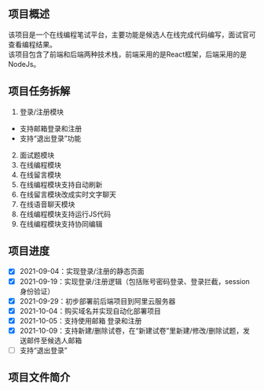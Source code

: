 ## 项目概述
该项目是一个在线编程笔试平台，主要功能是候选人在线完成代码编写，面试官可查看编程结果。  
该项目包含了前端和后端两种技术栈，前端采用的是React框架，后端采用的是NodeJs。
## 项目任务拆解
1. 登录/注册模块
- 支持邮箱登录和注册
- 支持“退出登录”功能
2. 面试题模块
3. 在线编程模块
4. 在线留言模块
5. 在线编程模块支持自动刷新
6. 在线留言模块改成实时文字聊天
7. 在线语音聊天模块
8. 在线编程模块支持运行JS代码
9.  在线编程模块支持协同编辑
## 项目进度
- [x] 2021-09-04：实现登录/注册的静态页面
- [x] 2021-09-19：实现登录/注册逻辑（包括账号密码登录、登录拦截，session 身份验证）
- [x] 2021-09-29：初步部署前后端项目到阿里云服务器
- [x] 2021-10-04：购买域名并实现自动化部署项目
- [x] 2021-10-05：支持使用邮箱 登录和注册
- [x] 2021-10-09：支持新建/删除试卷，在“新建试卷”里新建/修改/删除试题，发送邮件至候选人邮箱
- [ ] 支持“退出登录”
## 项目文件简介
